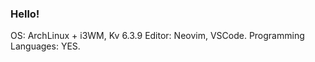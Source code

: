 ### Hello!

OS: ArchLinux + i3WM, Kv 6.3.9
Editor: Neovim, VSCode.
Programming Languages: YES.

<!--
**DanielAugusto191/DanielAugusto191** is a ✨ _special_ ✨ repository because its `README.md` (this file) appears on your GitHub profile.

Here are some ideas to get you started:

- 🔭 I’m currently working on ...
- 🌱 I’m currently learning ...
- 👯 I’m looking to collaborate on ...
- 🤔 I’m looking for help with ...
- 💬 Ask me about ...
- 📫 How to reach me: ...
- 😄 Pronouns: ...
- ⚡ Fun fact: ...
-->

